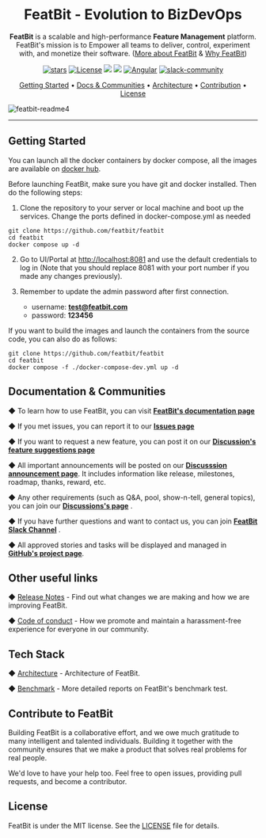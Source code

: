 
<div align="center">

<h1 style="border-bottom: none">
    <b>FeatBit - </b>
    Evolution to BizDevOps
    <br>
</h1>

**FeatBit** is a scalable and high-performance **Feature Management** platform. FeatBit's mission is to Empower all teams to deliver, control, experiment with, and monetize their software. ([More about FeatBit](/what_is_featbit.md) & [Why FeatBit](/why_featbit.md))


</div>

<div align="center">
<!--
Make New Badge Pattern badges inline
See https://github.com/all-?/all-contributors/issues/361#issuecomment-637166066
-->

[![stars](https://img.shields.io/github/stars/featbit/featbit.svg?style=flat&logo=github&colorB=red&label=stars)](https://github.com/featbit/featbit)                   [![License](https://img.shields.io/static/v1?label=license&message=MIT&color=brightgreen)](https://github.com/featbit/featbit/blob/main/LICENSE)
[![](https://img.shields.io/badge/.NET-%3E=6.0-6E359E?logo=csharp&logoColor=white)](https://dotnet.microsoft.com/)
[![](https://img.shields.io/badge/Python-%3E=3.9-FFDD53?logo=python&logoColor=white)](https://www.python.org/)
[![Angular](https://img.shields.io/badge/Angular-14.0-DD0031?logo=angular&logoColor=white)](https://angular.io/)
[![slack-community](https://img.shields.io/badge/slack-join-3CC798?style=social&logo=slack)](https://join.slack.com/t/featbit/shared_invite/zt-1ew5e2vbb-x6Apan1xZOaYMnFzqZkGNQ)  

</div>

<p align="center">
  <a href="#getting-started">Getting Started</a> •
  <a href="#documentation--communities">Docs & Communities</a> •
  <a href="#other-useful-links">Architecture</a> •
  <a href="#contribute-to-featbit">Contribution</a> •
  <a href="#licenset">License</a>
</p>

![featbit-readme4](https://user-images.githubusercontent.com/68597908/202688653-d9dbe87d-9c51-41f2-98f7-ded536459cbc.gif)

--------------------------------------------------

## Getting Started

You can launch all the docker containers by docker compose, all the images are available on [docker hub]().

Before launching FeatBit, make sure you have git and docker installed. Then do the following steps:

1. Clone the repository to your server or local machine and boot up the services. Change the ports defined in docker-compose.yml as needed
```
git clone https://github.com/featbit/featbit
cd featbit
docker compose up -d
```
    
2. Go to UI/Portal at [http://localhost:8081](http://localhost:8081) and use the default credentials to log in (Note that you should replace 8081 with your port number if you made any changes previously).

3. Remember to update the admin password after first connection.
    - username: **test@featbit.com**
    - password: **123456**

If you want to build the images and launch the containers from the source code, you can also do as follows:
```
git clone https://github.com/featbit/featbit
cd featbit
docker compose -f ./docker-compose-dev.yml up -d
```

## Documentation & Communities

◆ To learn how to use FeatBit, you can visit [**FeatBit's documentation page**](https://featbit.gitbook.io/docs/)

◆ If you met issues, you can report it to our [**Issues page**](https://github.com/featbit/featbit/issues)

◆ If you want to request a new feature, you can post it on our [**Discussion's feature suggestions page**](https://github.com/featbit/featbit/discussions/categories/feature-suggestions)

◆ All important announcements will be posted on our [**Discusssion announcement page**](https://github.com/featbit/featbit/discussions/categories/announcements). It includes information like release, milestones, roadmap, thanks, reward, etc.

◆ Any other requirements (such as Q&A, pool, show-n-tell, general topics), you can join our [**Discussions's page**](https://github.com/featbit/featbit/discussions) .

◆ If you have further questions and want to contact us, you can join [**FeatBit Slack Channel**](https://join.slack.com/t/featbit/shared_invite/zt-1ew5e2vbb-x6Apan1xZOaYMnFzqZkGNQ) .  

◆ All approved stories and tasks will be displayed and managed in [**GitHub's project page**](https://github.com/orgs/featbit/projects).


## Other useful links

◆  [Release Notes](https://github.com/featbit/featbit/releases) - Find out what changes we are making and how we are improving FeatBit.

◆  [Code of conduct](https://github.com/featbit/featbit/blob/main/code_of_conduct.md) - How we promote and maintain a harassment-free experience for everyone in our community.

## Tech Stack

◆  [Architecture](https://featbit.gitbook.io/docs/tech-stack/architecture) - Architecture of FeatBit.

◆  [Benchmark](https://featbit.gitbook.io/docs/tech-stack/benchmark) - More detailed reports on FeatBit's benchmark test. 


## Contribute to FeatBit

Building FeatBit is a collaborative effort, and we owe much gratitude to many intelligent and talented individuals. Building it together with the community ensures that we make a product that solves real problems for real people. 

We'd love to have your help too. Feel free to open issues, providing pull requests, and become a contributor.

## License

FeatBit is under the MIT license. See the [LICENSE](https://github.com/featbit/featbit/blob/main/LICENSE) file for details.
